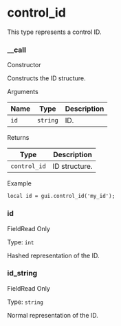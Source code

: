 # control\_id

This type represents a control ID.

### \_\_call﻿ <a href="#call" id="call"></a>

Constructor

Constructs the ID structure.

Arguments

| Name | Type     | Description |
| ---- | -------- | ----------- |
| `id` | `string` | ID.         |

Returns

| Type         | Description   |
| ------------ | ------------- |
| `control_id` | ID structure. |

Example

```
local id = gui.control_id('my_id');
```

### id﻿ <a href="#id" id="id"></a>

FieldRead Only

Type: `int`

Hashed representation of the ID.

### id\_string﻿ <a href="#id-string" id="id-string"></a>

FieldRead Only

Type: `string`

Normal representation of the ID.
